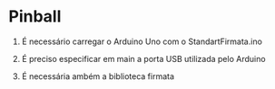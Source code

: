 # Pinball

1) É necessário carregar o Arduino Uno com o StandartFirmata.ino

2) É preciso especificar em main a porta USB utilizada pelo Arduino

3) É necessária ambém a biblioteca firmata
